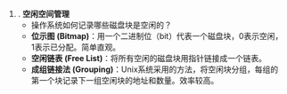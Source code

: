 
1. .  **空闲空间管理**
    *   操作系统如何记录哪些磁盘块是空闲的？
    *   **位示图 (Bitmap)**：用一个二进制位（bit）代表一个磁盘块，0表示空闲，1表示已分配。简单直观。
    *   **空闲链表 (Free List)**：将所有空闲的磁盘块用指针链接成一个链表。
    *   **成组链接法 (Grouping)**：Unix系统采用的方法，将空闲块分组，每组的第一个块记录下一组空闲块的地址和数量。效率较高。